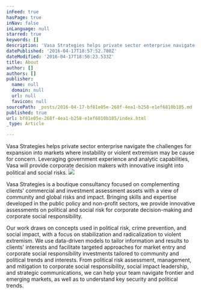 ```yaml
---
inFeed: true
hasPage: true
inNav: false
inLanguage: null
starred: true
keywords: []
description: 'Vasa Strategies helps private sector enterprise navigate the challenges for expansion into markets where instability or violent extremism may be cause for concern.  Leveraging government experience and analytic capabilities, Vasa will provide corporate decision makers with innovative insight into political and social risks.'
datePublished: '2016-04-17T18:57:52.780Z'
dateModified: '2016-04-17T18:56:23.533Z'
title: About
author: []
authors: []
publisher:
  name: null
  domain: null
  url: null
  favicon: null
sourcePath: _posts/2016-04-17-bf81e05e-268f-4ea1-b258-e1ef6810b185.md
published: true
url: bf81e05e-268f-4ea1-b258-e1ef6810b185/index.html
_type: Article

---
```

Vasa Strategies helps private sector enterprise navigate the challenges for expansion into markets where instability or violent extremism may be cause for concern. Leveraging government experience and analytic capabilities, Vasa will provide corporate decision makers with innovative insight into political and social risks.
![](https://the-grid-user-content.s3-us-west-2.amazonaws.com/bc031489-27e5-4abc-a79e-0e9a3800351a.jpg)

Vasa Strategies is a boutique consultancy focused on complementing clients' commercial and investment assessment assets with a view of community and global risks and impact. Bringing skills and expertise developed in the public policy and non-profit sectors, we provide innovative assessments on political and social risk for corporate decision-making and corporate social responsibility. 

Our work draws on concepts used in political risk, crime prevention, and social impact, with a focus on stabilization and radicalization to violent extremism. We use data-driven models to tailor information and results to clients' interests and facilitate targeted approaches for market entry and corporate social responsibility investments tailored to community and political trends and interests. From political risk assessment, management, and mitigation to corporate social responsibility, social impact leadership, and strategic communications, we can help your team navigate frontier and emerging markets, as well as to understand key security and political trends.